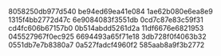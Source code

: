 8058250db977d540
be94ed69ea41e084
1ae62b080e6ea8e9
1315f4bb2772d47c
6e9084083f3551db
0cd7c87e83c59f31
cd4fc606b67157b0
0b514abdd5261d2a
11df6676e6821953
045527967f0ec925
6694493a65f71e18
3db728f0f4063b32
0551db7e7b8380a7
0a527fadcf4960f2
585aab8a9f3b2772
